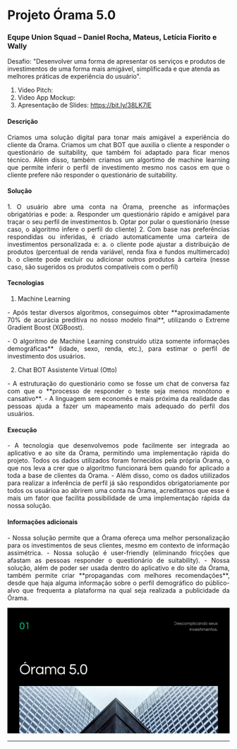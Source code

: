 # Projeto Órama 5.0
### Equpe Union Squad – Daniel Rocha, Mateus, Letícia Fiorito e Wally
Desafio: "Desenvolver uma forma de apresentar os serviços e produtos de investimentos de uma forma mais amigável, simplificada e que atenda as melhores práticas de experiência do usuário".

1. Video Pitch: 
2. Video App Mockup: 
3. Apresentação de Slides: https://bit.ly/38LK7IE

#### **Descrição**

<p align="justify">
Criamos uma solução digital para tonar mais amigável a experiência do cliente da Órama. Criamos um chat BOT que auxilia o cliente a responder o questionário de suitability, que também foi adaptado para ficar menos técnico. Além disso, também criamos um algortimo de machine learning que permite inferir o perfil de investimento mesmo nos casos em que o cliente prefere não responder o questionário de suitability.
</p>

#### **Solução**

<p align="justify">
1. O usuário abre uma conta na Órama, preenche as informações obrigatórias e pode:
  a. Responder um questionário rápido e amigável para traçar o seu perfil de investimentos
  b. Optar por pular o questionário (nesse caso, o algoritmo infere o perfil do cliente)
2. Com base nas preferências respondidas ou inferidas, é criado automaticamente uma carteira de investimentos personalizada e:
  a. o cliente pode ajustar a distribuição de produtos (percentual de renda variável, renda fixa e fundos multimercado)
  b. o cliente pode excluir ou adicionar outros produtos à carteira (nesse caso, são sugeridos os produtos compatíveis com o perfil)
  
</p>

#### **Tecnologias**

1. Machine Learning
<p align="justify">
- Após testar diversos algoritmos, conseguimos obter **aproximadamente 70% de acurácia preditiva no nosso modelo final**, utilizando o Extreme Gradient Boost (XGBoost). 

<p align="justify">
- O algoritmo de Machine Learning construído utiza somente informações demográficas** (idade, sexo, renda, etc.), para estimar o perfil de investimento dos usuários.
</p>

2. Chat BOT Assistente Virtual (Otto)
<p align="justify">
- A estruturação do questionário como se fosse um chat de conversa faz com que o **processo de responder o teste seja menos monótono e cansativo**.
- A linguagem sem economês e mais próxima da realidade das pessoas ajuda a fazer um mapeamento mais adequado do perfil dos usuários.
</p>

#### **Execução**

<p align="justify">
- A tecnologia que desenvolvemos pode facilmente ser integrada ao aplicativo e ao site da Órama, permitindo uma implementação rápida do projeto. Todos os dados utilizados foram fornecidos pela própria Órama, o que nos leva a crer que o algoritmo funcionará bem quando for aplicado a toda a base de clientes da Órama.
- Além disso, como os dados utiilizados para realizar a inferência de perfil já são respondidos obrigatoriamente por todos os usuárioa ao abrirem uma conta na Órama, acreditamos que esse é mais um fator que facilita possibilidade de uma implementação rápida da nossa solução.
</p>

#### **Informações adicionais**

<p align="justify">
- Nossa solução permite que a Órama ofereça uma melhor personalização para os investimentos de seus clientes, mesmo em contexto de informação assimétrica.
- Nossa solução é user-friendly (eliminando fricções que afastam as pessoas responder o questionário de suitability).
- Nossa solução, além de poder ser usada dentro do aplicativo e do site da Órama, também permite criar **propagandas com melhores recomendações**, desde que haja alguma informação sobre o perfil demográfico do público-alvo que frequenta a plataforma na qual seja realizada a publicidade da Órama. 
</p>

<img src="https://github.com/danielnrocha/MegaHackOrama/blob/master/logo.png" width="800">

----------
